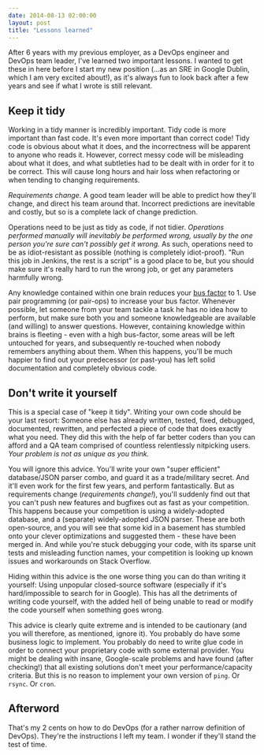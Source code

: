 ```yaml
---
date: 2014-08-13 02:00:00
layout: post
title: "Lessons learned"
---
```


After 6 years with my previous employer, as a DevOps engineer and DevOps team leader, I've learned two important lessons. I wanted to get these in here before I start my new position (...as an SRE in Google Dublin, which I am very excited about!), as it's always fun to look back after a few years and see if what I wrote is still relevant.

Keep it tidy
------------

Working in a tidy manner is incredibly important. Tidy code is more important than fast code. It's even more important than correct code! Tidy code is obvious about what it does, and the incorrectness will be apparent to anyone who reads it. However, correct messy code will be misleading about what it does, and what subtleties had to be dealt with in order for it to be correct. This will cause long hours and hair loss when refactoring or when tending to changing requirements.

*Requirements change.* A good team leader will be able to predict how they'll change, and direct his team around that. Incorrect predictions are inevitable and costly, but so is a complete lack of change prediction.

Operations need to be just as tidy as code, if not tidier. *Operations performed manually will inevitably be performed wrong, usually by the one person you're sure can't possibly get it wrong.* As such, operations need to be as idiot-resistant as possible (nothing is completely idiot-proof). "Run this job in Jenkins, the rest is a script" is a good place to be, but you should make sure it's really hard to run the wrong job, or get any parameters harmfully wrong.

Any knowledge contained within one brain reduces your [bus factor](http://en.wikipedia.org/wiki/Bus_factor) to 1. Use pair programming (or pair-ops) to increase your bus factor. Whenever possible, let someone from your team tackle a task he has no idea how to perform, but make sure both you and someone knowledgeable are available (and willing) to answer questions. However, containing knowledge within brains is fleeting - even with a high bus-factor, some areas will be left untouched for years, and subsequently re-touched when nobody remembers anything about them. When this happens, you'll be much happier to find out your predecessor (or past-you) has left solid documentation and completely obvious code.

Don't write it yourself
-----------------------

This is a special case of "keep it tidy". Writing your own code should be your last resort: Someone else has already written, tested, fixed, debugged, documented, rewritten, and perfected a piece of code that does exactly what you need. They did this with the help of far better coders than you can afford and a QA team comprised of countless relentlessly nitpicking users. *Your problem is not as unique as you think.*

You will ignore this advice. You'll write your own "super efficient" database/JSON parser combo, and guard it as a trade/military secret. And it'll even work for the first few years, and perform fantastically. But as requirements change (*requirements change!*), you'll suddenly find out that you can't push new features and bugfixes out as fast as your competition. This happens because your competition is using a widely-adopted database, and a (separate) widely-adopted JSON parser. These are both open-source, and you will see that some kid in a basement has stumbled onto your clever optimizations and suggested them - these have been merged in. And while you're stuck debugging your code, with its sparse unit tests and misleading function names, your competition is looking up known issues and workarounds on Stack Overflow.

Hiding within this advice is the one worse thing you can do than writing it yourself: Using unpopular closed-source software (especially if it's hard/impossible to search for in Google). This has all the detriments of writing code yourself, with the added hell of being unable to read or modify the code yourself when something goes wrong.

This advice is clearly quite extreme and is intended to be cautionary (and you will therefore, as mentioned, ignore it). You probably do have some business logic to implement. You probably do need to write glue code in order to connect your proprietary code with some external provider. You might be dealing with insane, Google-scale problems and have found (after checking!) that all existing solutions don't meet your performance/capacity criteria. But this is no reason to implement your own version of `ping`. Or `rsync`. Or `cron`.

Afterword
---------

That's my 2 cents on how to do DevOps (for a rather narrow definition of DevOps). They're the instructions I left my team. I wonder if they'll stand the test of time.
